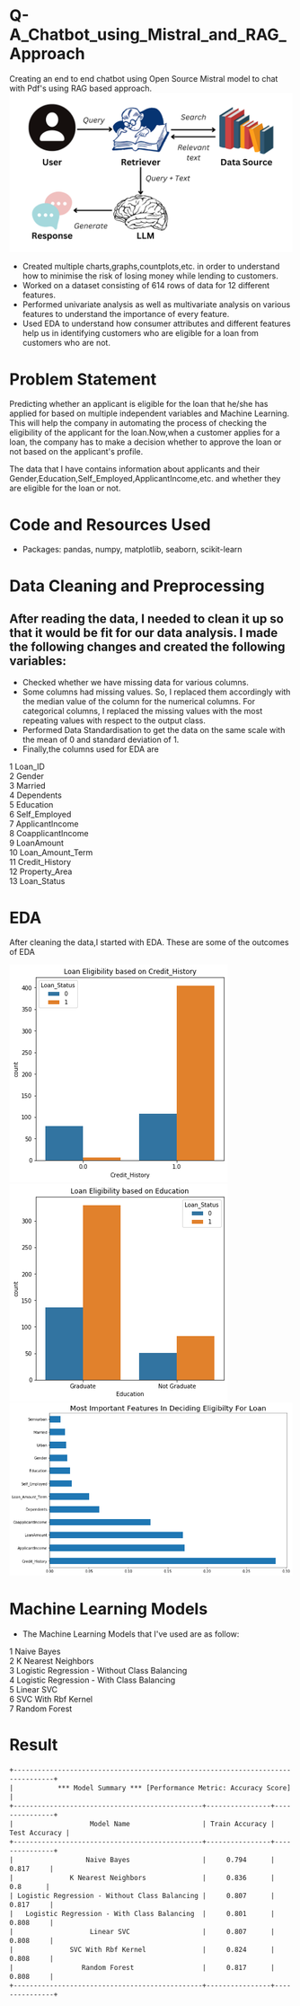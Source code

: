 # Q-A_Chatbot_using_Mistral_and_RAG_Approach
Creating an end to end chatbot using Open Source Mistral model to chat with Pdf's using RAG based approach.
![GenAI_Chatbot](https://github.com/Rahul713713/Q-A_Chatbot_using_Mistral_and_RAG_Approach/blob/main/images/RAG_Architecture.png "Q&A Chatbot Power by Gen AI using Mistral LLM and RAG")
- Created multiple charts,graphs,countplots,etc. in order to understand how to minimise the risk of losing money while lending to customers.
- Worked on a dataset consisting of 614 rows of data for 12 different features.
- Performed univariate analysis as well as multivariate analysis on various features to understand the importance of every feature.
- Used EDA to understand how consumer attributes and different features help us in identifying customers who are eligible for a loan from customers who are not.

# Problem Statement
Predicting whether an applicant is eligible for the loan that he/she has applied for based on multiple independent variables and Machine Learning. This will help the company in automating the process of checking the eligibility of the applicant for the loan.Now,when a customer applies for a loan, the company has to make a decision whether to approve the loan or not based on the applicant's profile. 

The data that I have contains information about applicants and their Gender,Education,Self_Employed,ApplicantIncome,etc. and whether they are eligible for the loan or not.

# Code and Resources Used
- Packages: pandas, numpy, matplotlib, seaborn, scikit-learn

# Data Cleaning and Preprocessing
## After reading the data, I needed to clean it up so that it would be fit for our data analysis. I made the following changes and created the following variables:
- Checked whether we have missing data for various columns.
- Some columns had missing values. So, I replaced them accordingly with the median value of the column for the numerical columns. For categorical columns, I replaced the missing values with the most repeating values with respect to the output class. 
- Performed Data Standardisation to get the data on the same scale with the mean of 0 and standard deviation of 1.
- Finally,the columns used for EDA are

 1   Loan_ID             
 2   Gender              
 3   Married             
 4   Dependents          
 5   Education           
 6   Self_Employed       
 7   ApplicantIncome     
 8   CoapplicantIncome  
 9   LoanAmount         
 10  Loan_Amount_Term   
 11  Credit_History     
 12  Property_Area       
 13  Loan_Status        

# EDA
After cleaning the data,I started with EDA. These are some of the outcomes of EDA 

![loan_status](https://github.com/Rahul713713/Loan_Status_Prediction/blob/main/loan_eligibilty_based_on_credit_history.png "loan_eligibilty_based_on_credit_history")
![loan_status](https://github.com/Rahul713713/Loan_Status_Prediction/blob/main/loan_eligibilty_based_on_education.png "loan_eligibilty_based_on_education")
![loan_status](https://github.com/Rahul713713/Loan_Status_Prediction/blob/main/most_important_features.png "most_important_features")

# Machine Learning Models
- The Machine Learning Models that I've used are as follow:

 1   Naive Bayes             
 2   K Nearest Neighbors              
 3   Logistic Regression - Without Class Balancing             
 4   Logistic Regression - With Class Balancing          
 5   Linear SVC           
 6   SVC With Rbf Kernel      
 7   Random Forest  

# Result
    +--------------------------------------------------------------------------------+
    |           *** Model Summary *** [Performance Metric: Accuracy Score]           |
    +-----------------------------------------------+----------------+---------------+
    |                   Model Name                  | Train Accuracy | Test Accuracy |
    +-----------------------------------------------+----------------+---------------+
    |                  Naive Bayes                  |     0.794      |     0.817     |
    |              K Nearest Neighbors              |     0.836      |      0.8      |
    | Logistic Regression - Without Class Balancing |     0.807      |     0.817     |
    |   Logistic Regression - With Class Balancing  |     0.801      |     0.808     |
    |                   Linear SVC                  |     0.807      |     0.808     |
    |              SVC With Rbf Kernel              |     0.824      |     0.808     |
    |                 Random Forest                 |     0.817      |     0.808     |
    +-----------------------------------------------+----------------+---------------+
